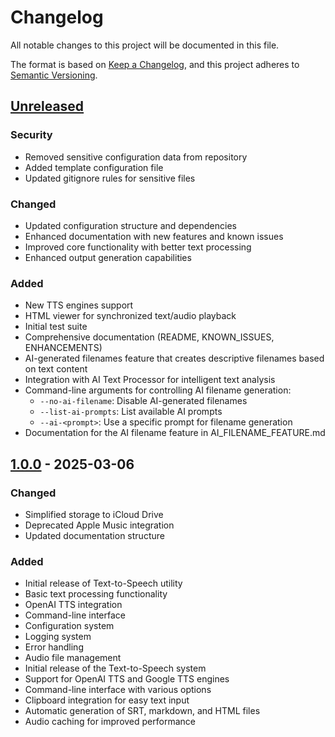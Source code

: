 # Changelog

All notable changes to this project will be documented in this file.

The format is based on [Keep a Changelog](https://keepachangelog.com/en/1.0.0/),
and this project adheres to [Semantic Versioning](https://semver.org/spec/v2.0.0.html).

## [Unreleased]

### Security
- Removed sensitive configuration data from repository
- Added template configuration file
- Updated gitignore rules for sensitive files

### Changed
- Updated configuration structure and dependencies
- Enhanced documentation with new features and known issues
- Improved core functionality with better text processing
- Enhanced output generation capabilities

### Added
- New TTS engines support
- HTML viewer for synchronized text/audio playback
- Initial test suite
- Comprehensive documentation (README, KNOWN_ISSUES, ENHANCEMENTS)
- AI-generated filenames feature that creates descriptive filenames based on text content
- Integration with AI Text Processor for intelligent text analysis
- Command-line arguments for controlling AI filename generation:
  - `--no-ai-filename`: Disable AI-generated filenames
  - `--list-ai-prompts`: List available AI prompts
  - `--ai-<prompt>`: Use a specific prompt for filename generation
- Documentation for the AI filename feature in AI_FILENAME_FEATURE.md

## [1.0.0] - 2025-03-06

### Changed
- Simplified storage to iCloud Drive
- Deprecated Apple Music integration
- Updated documentation structure

### Added
- Initial release of Text-to-Speech utility
- Basic text processing functionality
- OpenAI TTS integration
- Command-line interface
- Configuration system
- Logging system
- Error handling
- Audio file management
- Initial release of the Text-to-Speech system
- Support for OpenAI TTS and Google TTS engines
- Command-line interface with various options
- Clipboard integration for easy text input
- Automatic generation of SRT, markdown, and HTML files
- Audio caching for improved performance

[Unreleased]: https://github.com/yourusername/Text-To-Speech/compare/v1.0.0...HEAD
[1.0.0]: https://github.com/yourusername/Text-To-Speech/releases/tag/v1.0.0 